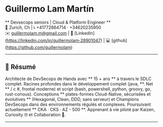 # Guillermo Lam Martín

** Devsecops seniors | Cloud & Platform Engineer ** \
📍 Zurich, Ch | 📞 +41772864714 · +34620235950 \
✉️ guillermolam.m@gmail.com | 🔗 [LinkedIn] (https://linkedin.com/in/guillermolam-28901047) | 💻
[github] (https://github.com/guillermolam)

---

## 📝 Résumé

Architecte de DevSecops de Hands avec ** 15 + ans ** à travers le SDLC complet. Racines profondes
dans le développement complet (java, **. Net ** / c #, frontal moderne) et script (bash, powershell,
python, groovy, go, rust-corious). Conceptions ** plates-formes Cloud-Native, sécurisées et
évolutives ** (Hexagonal, Clean, DDD, sans serveur) et Champions DevSecops dans des environnements
régulés et complexes. Poursuivant actuellement ** CKA · CKS · AZ - 500 **. Apprenant à vie piloté
par Kaizen, Curiosity 🤓 et Collaboration 🤝.

---
